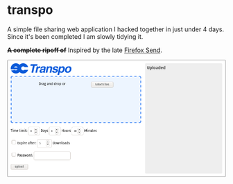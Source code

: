 # transpo
A simple file sharing web application I hacked together in just under 4 days. Since it's been completed I am slowly tidying it.

<b><s>A complete ripoff of</s></b> Inspired by the late [Firefox Send](https://github.com/mozilla/send).

![screenshot of frontend](screenshot.png)
